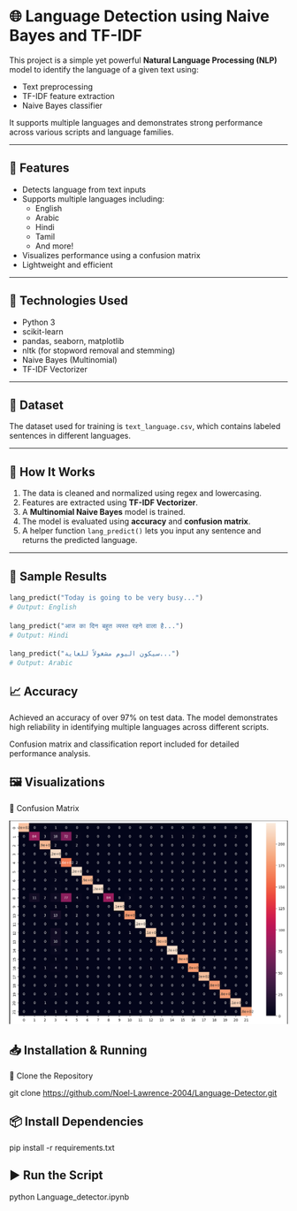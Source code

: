 # 🌐 Language Detection using Naive Bayes and TF-IDF

This project is a simple yet powerful **Natural Language Processing (NLP)** model to identify the language of a given text using:
- Text preprocessing
- TF-IDF feature extraction
- Naive Bayes classifier

It supports multiple languages and demonstrates strong performance across various scripts and language families.

---

## 🧠 Features

- Detects language from text inputs
- Supports multiple languages including:
  - English
  - Arabic
  - Hindi
  - Tamil
  - And more!
- Visualizes performance using a confusion matrix
- Lightweight and efficient

---

## 🚀 Technologies Used

- Python 3
- scikit-learn
- pandas, seaborn, matplotlib
- nltk (for stopword removal and stemming)
- Naive Bayes (Multinomial)
- TF-IDF Vectorizer

---

## 📂 Dataset

The dataset used for training is `text_language.csv`, which contains labeled sentences in different languages.

---

## 🔧 How It Works

1. The data is cleaned and normalized using regex and lowercasing.
2. Features are extracted using **TF-IDF Vectorizer**.
3. A **Multinomial Naive Bayes** model is trained.
4. The model is evaluated using **accuracy** and **confusion matrix**.
5. A helper function `lang_predict()` lets you input any sentence and returns the predicted language.

---

## 🧪 Sample Results

```python
lang_predict("Today is going to be very busy...")
# Output: English

lang_predict("आज का दिन बहुत व्यस्त रहने वाला है...")
# Output: Hindi

lang_predict("سيكون اليوم مشغولاً للغاية...")
# Output: Arabic
```

## 📈 Accuracy

Achieved an accuracy of over 97% on test data.
The model demonstrates high reliability in identifying multiple languages across different scripts.

Confusion matrix and classification report included for detailed performance analysis.

## 🖼️ Visualizations

🔹 Confusion Matrix

<img src="assets/confusion_matrix.png" alt="Confusion Matrix" width="600"/>

## 📥 Installation & Running

🔧 Clone the Repository

git clone https://github.com/Noel-Lawrence-2004/Language-Detector.git

## 📦 Install Dependencies

pip install -r requirements.txt

## ▶️ Run the Script

python Language_detector.ipynb
